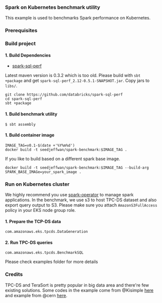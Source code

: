 ### Spark on Kubernetes benchmark utility

This example is used to benchmarks Spark performance on Kubernetes.


### Prerequisites



### Build project

#### 1. Build Dependencies
- [spark-sql-perf](https://github.com/databricks/spark-sql-perf)

Latest maven version is 0.3.2 which is too old.
Please build with `sbt +package` and get `spark-sql-perf_2.12-0.5.1-SNAPSHOT.jar`. Copy jars to `libs/`.

```
git clone https://github.com/databricks/spark-sql-perf
cd spark-sql-perf
sbt +package
```


#### 1. Build benchmark utility

```
$ sbt assembly
```

#### 1. Build container image

```
IMAGE_TAG=v0.1-$(date +'%Y%m%d')
docker build -t seedjeffwan/spark-benchmark:$IMAGE_TAG .
```

If you like to build based on a different spark base image.

```
docker build -t seedjeffwan/spark-benchmark:$IMAGE_TAG --build-arg SPARK_BASE_IMAGe=your_spark_image .
```

### Run on Kubernetes cluster

We highly recommend you use [spark-operator](https://github.com/GoogleCloudPlatform/spark-on-k8s-operator) to manage spark applications.
In the benchmark, we use s3 to host TPC-DS dataset and also export query output to S3. Please make sure you attach
`AmazonS3FullAccess` policy in your EKS node group role.


#### 1. Prepare the TCP-DS data

`com.amazonaws.eks.tpcds.DataGeneration`


#### 2. Run TPC-DS queries

`com.amazonaws.eks.tpcds.BenchmarkSQL`

Please check examples folder for more details


### Credits

TPC-DS and TeraSort is pretty popular in big data area and there're few existing solutions.
Some codes in the example come from @Kisimple [here](https://github.com/kisimple/spark/tree/terasort/examples/src/main/scala/org/apache/spark/examples/terasort) and example from @cern [here](https://gitlab.cern.ch/db/spark-service/spark-k8s-examples).
